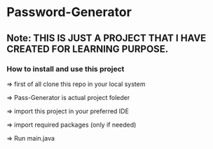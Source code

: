 # Password-Generator

<h2>Note: THIS IS JUST A PROJECT THAT I HAVE CREATED FOR LEARNING PURPOSE.</h2>


<h3> How to install and use this project</h3>

=> first of all clone this repo in your local system 

=> Pass-Generator is actual project foleder

=> import this project in your preferred IDE

=> import required packages (only if needed)

=> Run main.java
